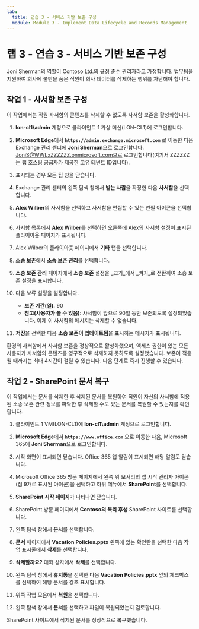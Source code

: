 ```yaml
---
lab:
  title: 연습 3 - 서비스 기반 보존 구성
  module: Module 3 - Implement Data Lifecycle and Records Management
---
```


# 랩 3 - 연습 3 - 서비스 기반 보존 구성

Joni Sherman의 역할이 Contoso Ltd.의 규정 준수 관리자라고 가정합니다. 법무팀을 지원하여 회사에 불만을 품은 직원이 회사 데이터를 삭제하는 행위를 차단해야 합니다.

## 작업 1 - 사서함 보존 구성

이 작업에서는 직원 사서함의 콘텐츠를 삭제할 수 없도록 사서함 보존을 활성화합니다.

1. **lon-cl1\admin** 계정으로 클라이언트 1 가상 머신(LON-CL1)에 로그인합니다.

1. **Microsoft Edge**에서 **`https://admin.exchange.microsoft.com`** 로 이동한 다음 Exchange 관리 센터에 **Joni Sherman**으로 로그인합니다. JoniS@WWLxZZZZZZ.onmicrosoft.com으로 로그인합니다(여기서 ZZZZZZ는 랩 호스팅 공급자가 제공한 고유 테넌트 ID입니다).

1. 표시되는 경우 모든 팁 창을 닫습니다.

1. Exchange 관리 센터의 왼쪽 탐색 창에서 **받는 사람**을 확장한 다음 **사서함**을 선택합니다.

1. **Alex Wilber**의 사서함을 선택하고 사서함을 편집할 수 있는 연필 아이콘을 선택합니다.

1. 사서함 목록에서 **Alex Wilber**를 선택하면 오른쪽에 Alex의 사서함 설정이 표시된 플라이아웃 페이지가 표시됩니다.

1. Alex Wilber의 플라이아웃 페이지에서 **기타** 탭을 선택합니다.

1. **소송 보존**에서 **소송 보존 관리**를 선택합니다.

1. **소송 보존 관리** 페이지에서 **소송 보존** 설정을 _끄기_에서 _켜기_로 전환하여 소송 보존 설정을 표시합니다.

1. 다음 보류 설정을 설정합니다.

    - **보존 기간(일).** 90
    - **참고(사용자가 볼 수 있음)**: 사서함이 앞으로 90일 동안 보존되도록 설정되었습니다. 이제 이 사서함의 메시지는 삭제할 수 없습니다.

1. **저장**을 선택한 다음 **소송 보존이 업데이트됨**을 표시하는 메시지가 표시됩니다.

환경의 사서함에서 사서함 보존을 정상적으로 활성화했으며, 액세스 권한이 있는 모든 사용자가 사서함의 콘텐츠를 영구적으로 삭제하지 못하도록 설정했습니다. 보존이 적용될 때까지는 최대 4시간이 걸릴 수 있습니다.  다음 단계로 즉시 진행할 수 있습니다.

## 작업 2 - SharePoint 문서 복구

이 작업에서는 문서를 삭제한 후 삭제된 문서를 복원하여 직원이 자신의 사서함에 적용된 소송 보존 관련 정보를 파악한 후 삭제할 수도 있는 문서를 복원할 수 있는지를 확인합니다.

1. 클라이언트 1 VM(LON-CL1)에 **lon-cl1\admin** 계정으로 로그인합니다.

1. **Microsoft Edge**에서 **`https://www.office.com`** 으로 이동한 다음, Microsoft 365에 **Joni Sherman**으로 로그인합니다.

1. 시작 화면이 표시되면 닫습니다. Office 365 앱 알림이 표시되면 해당 알림도 닫습니다.

1. Microsoft Office 365 방문 페이지에서 왼쪽 위 모서리의 앱 시작 관리자 아이콘(점 9개로 표시된 아이콘)을 선택하고 하위 메뉴에서 **SharePoint**를 선택합니다.

1. **SharePoint 시작 페이지**가 나타나면 닫습니다.

1. SharePoint 방문 페이지에서 **Contoso의 복리 후생** SharePoint 사이트를 선택합니다.

1. 왼쪽 탐색 창에서 **문서**를 선택합니다.

1. **문서** 페이지에서 **Vacation Policies.pptx** 왼쪽에 있는 확인란을 선택한 다음 작업 표시줄에서 **삭제**를 선택합니다.

1. **삭제할까요?** 대화 상자에서 **삭제**를 선택합니다.

1. 왼쪽 탐색 창에서 **휴지통**을 선택한 다음 **Vacation Policies.pptx** 앞의 체크박스를 선택하여 해당 문서를 강조 표시합니다.

1. 위쪽 작업 모음에서 **복원**을 선택합니다.

1. 왼쪽 탐색 창에서 **문서**를 선택하고 파일이 복원되었는지 검토합니다.

SharePoint 사이트에서 삭제된 문서를 정상적으로 복구했습니다.
